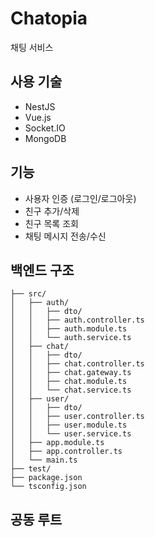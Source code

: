 # Chatopia
채팅 서비스

## 사용 기술
- NestJS
- Vue.js
- Socket.IO
- MongoDB

## 기능
- 사용자 인증 (로그인/로그아웃)
- 친구 추가/삭제
- 친구 목록 조회
- 채팅 메시지 전송/수신

## 백엔드 구조
```
├── src/
│   ├── auth/
│   │   ├── dto/
│   │   ├── auth.controller.ts
│   │   ├── auth.module.ts
│   │   └── auth.service.ts
│   ├── chat/
│   │   ├── dto/
│   │   ├── chat.controller.ts
│   │   ├── chat.gateway.ts
│   │   ├── chat.module.ts
│   │   └── chat.service.ts
│   ├── user/
│   │   ├── dto/
│   │   ├── user.controller.ts
│   │   ├── user.module.ts
│   │   └── user.service.ts
│   ├── app.module.ts
│   ├── app.controller.ts
│   └── main.ts
├── test/
├── package.json
└── tsconfig.json
```


## 공동 루트
